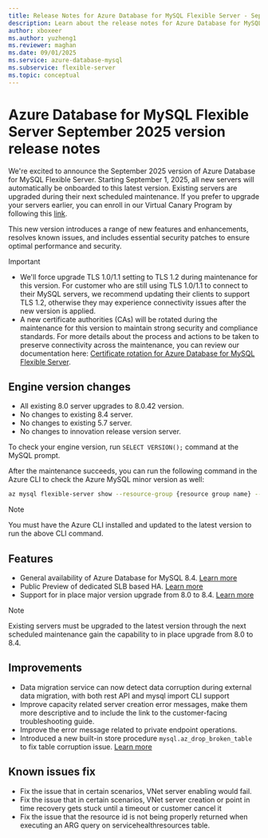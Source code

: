 ```yaml
---
title: Release Notes for Azure Database for MySQL Flexible Server - September 2025
description: Learn about the release notes for Azure Database for MySQL Flexible Server September 2025.
author: xboxeer
ms.author: yuzheng1
ms.reviewer: maghan
ms.date: 09/01/2025
ms.service: azure-database-mysql
ms.subservice: flexible-server
ms.topic: conceptual
---
```


# Azure Database for MySQL Flexible Server September 2025 version release notes

We're excited to announce the September 2025 version of Azure Database for MySQL Flexible Server. Starting September 1, 2025, all new servers will automatically be onboarded to this latest version. Existing servers are upgraded during their next scheduled maintenance. If you prefer to upgrade your servers earlier, you can enroll in our Virtual Canary Program by following this [link](https://aka.ms/mysql/virtual-canary).

This new version introduces a range of new features and enhancements, resolves known issues, and includes essential security patches to ensure optimal performance and security.

> [!IMPORTANT]
> - We'll force upgrade TLS 1.0/1.1 setting to TLS 1.2 during maintenance for this version. For customer who are still using TLS 1.0/1.1 to connect to their MySQL servers, we recommend updating their clients to support TLS 1.2, otherwise they may experience connectivity issues after the new version is applied. 
> - A new certificate authorities (CAs) will be rotated during the maintenance for this version to maintain strong security and compliance standards. For more details about the process and actions to be taken to preserve connectivity across the maintenance, you can review our documentation here: [Certificate rotation for Azure Database for MySQL Flexible Server](https://learn.microsoft.com/azure/mysql/flexible-server/concepts-root-certificate-rotation).

## Engine version changes

- All existing 8.0 server upgrades to 8.0.42 version.
- No changes to existing 8.4 server.
- No changes to existing 5.7 server.
- No changes to innovation release version server. 

To check your engine version, run `SELECT VERSION();` command at the MySQL prompt.

After the maintenance succeeds, you can run the following command in the Azure CLI to check the Azure MySQL minor version as well:

```bash 
az mysql flexible-server show --resource-group {resource group name} --name {server name} --query "fullVersion"
```
> [!NOTE]  
> You must have the Azure CLI installed and updated to the latest version to run the above CLI command.

## Features

- General availability of Azure Database for MySQL 8.4. [Learn more](../../concepts-version-policy.md#supported-mysql-versions)
- Public Preview of dedicated SLB based HA. [Learn more](../how-to-configure-high-availability.md)
- Support for in place major version upgrade from 8.0 to 8.4. [Learn more](../how-to-upgrade.md)

> [!NOTE]  
> Existing servers must be upgraded to the latest version through the next scheduled maintenance gain the capability to in place upgrade from 8.0 to 8.4.

## Improvements

- Data migration service can now detect data corruption during external data migration, with both rest API and mysql import CLI support
- Improve capacity related server creation error messages, make them more descriptive and to include the link to the customer-facing troubleshooting guide. 
- Improve the error message related to private endpoint operations.
- Introduced a new built-in store procedure `mysql.az_drop_broken_table` to fix table corruption issue. [Learn more](../concepts-built-in-store-procedure.md#drop-problematic-table)

## Known issues fix

- Fix the issue that in certain scenarios, VNet server enabling would fail.
- Fix the issue that in certain scenarios, VNet server creation or point in time recovery gets stuck until a timeout or customer cancel it
- Fix the issue that the resource id is not being properly returned when executing an ARG query on servicehealthresources table.
